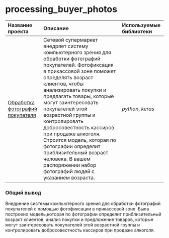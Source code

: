 # processing_buyer_photos
| Название проекта | Описание | Используемые библиотеки | 
| :---------------------- | :---------------------- | :---------------------- |
| [Обработка фотографий покупателя](processing_buyer_photos) | Сетевой супермаркет внедряет систему компьютерного зрения для обработки фотографий покупателей. Фотофиксация в прикассовой зоне поможет определять возраст клиентов, чтобы анализировать покупки и предлагать товары, которые могут заинтересовать покупателей этой возрастной группы и контролировать добросовестность кассиров при продаже алкоголя. Строится модель, которая по фотографии определит приблизительный возраст человека. В вашем распоряжении набор фотографий людей с указанием возраста.| *python*, *keras* |



### Общий вывод

Внедрение системы компьютерного зрения для обработки фотографий покупателей с помощью фотофиксации в прикассовой зоне. Была построено модель,которая по фотографии определит приблизительный возраст клиентов, анализ покупки и предложение товаров, которые могут заинтересовать покупателей этой возрастной группы и контролировать добросовестность кассиров при продаже алкоголя.

